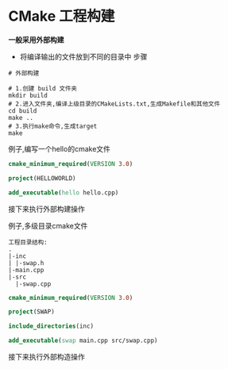 ﻿# CMake 工程构建
**一般采用外部构建**
* 将编译输出的文件放到不同的目录中
步骤
```linux
# 外部构建

# 1.创建 build 文件夹
mkdir build
# 2.进入文件夹,编译上级目录的CMakeLists.txt,生成Makefile和其他文件
cd build
make ..
# 3.执行make命令,生成target
make
```
例子,编写一个hello的cmake文件
```cmake
cmake_minimum_required(VERSION 3.0)

project(HELLOWORLD)

add_executable(hello hello.cpp)
```
接下来执行外部构建操作

例子,多级目录cmake文件
~~~
工程目录结构:
.
|-inc
| |-swap.h
|-main.cpp
|-src
  |-swap.cpp
~~~
```cmake
cmake_minimum_required(VERSION 3.0)

project(SWAP)

include_directories(inc)

add_executable(swap main.cpp src/swap.cpp)
```
接下来执行外部构造操作